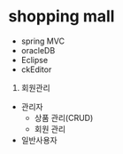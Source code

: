 # shopping mall

* spring MVC
* oracleDB
* Eclipse
* ckEditor

1. 회원관리
- 관리자
  - 상품 관리(CRUD)
  - 회원 관리
- 일반사용자


